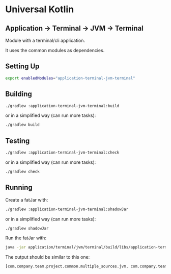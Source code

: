 # Universal Kotlin

## Application -> Terminal -> JVM -> Terminal

Module with a terminal/cli application.

It uses the common modules as dependencies.

<!--
## Screenshot

## Architecture

### Targets

### Source Sets
-->

## Setting Up

```bash
export enabledModules="application-terminal-jvm-terminal"
```

## Building

```bash
./gradlew :application-terminal-jvm-terminal:build
```

or in a simplified way (can run more tasks):

```bash
./gradlew build
```

## Testing

```bash
./gradlew :application-terminal-jvm-terminal:check
```

or in a simplified way (can run more tasks):

```bash
./gradlew check
```

## Running

Create a fatJar with:

```bash
./gradlew :application-terminal-jvm-terminal:shadowJar
```

or in a simplified way (can run more tasks):

```bash
./gradlew shadowJar
```

Run the fatJar with:

```bash
java -jar application/terminal/jvm/terminal/build/libs/application-terminal-jvm-terminal-0.0.1-all.jar
```

The output should be similar to this one:

```bash
[com.company.team.project.common.multiple_sources.jvm, com.company.team.project.common.single_source.common, com.company.team.project.common.single_source.jvm.common, package com.company.team.project.application.terminal.jvm.terminal]
```
